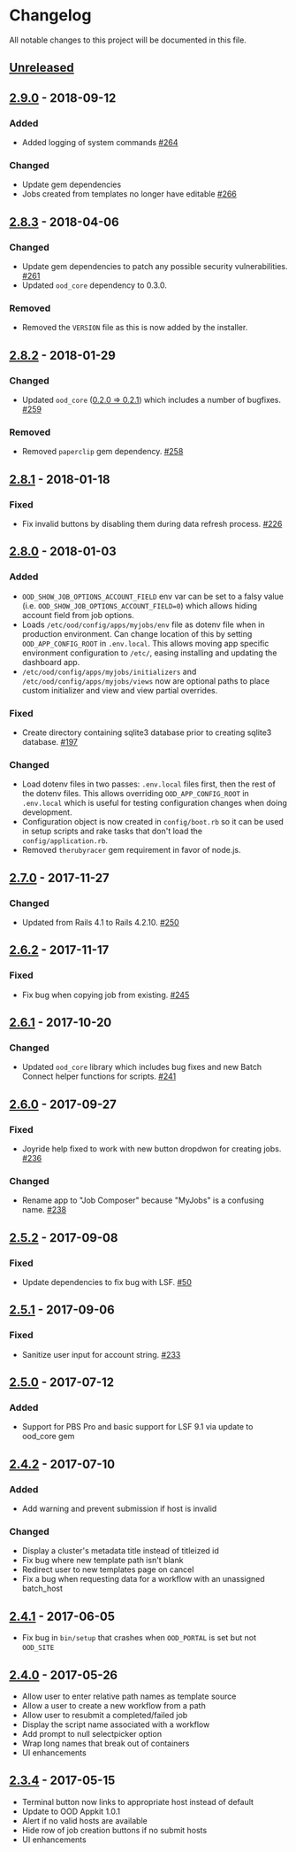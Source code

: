 # Changelog
All notable changes to this project will be documented in this file.

## [Unreleased]

## [2.9.0] - 2018-09-12
### Added
- Added logging of system commands
[#264](https://github.com/OSC/ood-myjobs/issues/264)

### Changed
- Update gem dependencies
- Jobs created from templates no longer have editable
[#266](https://github.com/OSC/ood-myjobs/issues/266)

## [2.8.3] - 2018-04-06
### Changed
- Update gem dependencies to patch any possible security vulnerabilities.
  [#261](https://github.com/OSC/ood-myjobs/issues/261)
- Updated `ood_core` dependency to 0.3.0.

### Removed
- Removed the `VERSION` file as this is now added by the installer.

## [2.8.2] - 2018-01-29
### Changed
- Updated `ood_core`
  ([0.2.0 => 0.2.1](https://github.com/OSC/ood_core/blob/master/CHANGELOG.md))
  which includes a number of bugfixes.
  [#259](https://github.com/OSC/ood-myjobs/issues/259)

### Removed
- Removed `paperclip` gem dependency.
  [#258](https://github.com/OSC/ood-myjobs/issues/258)

## [2.8.1] - 2018-01-18
### Fixed
- Fix invalid buttons by disabling them during data refresh process.
  [#226](https://github.com/OSC/ood-myjobs/issues/226)

## [2.8.0] - 2018-01-03
### Added
- `OOD_SHOW_JOB_OPTIONS_ACCOUNT_FIELD` env var can be set to a falsy value
  (i.e. `OOD_SHOW_JOB_OPTIONS_ACCOUNT_FIELD=0`) which allows hiding account
  field from job options.
- Loads `/etc/ood/config/apps/myjobs/env` file as dotenv file when in
  production environment. Can change location of this by setting
  `OOD_APP_CONFIG_ROOT` in `.env.local`. This allows moving app specific
  environment configuration to `/etc/`, easing installing and updating the
  dashboard app.
- `/etc/ood/config/apps/myjobs/initializers` and
  `/etc/ood/config/apps/myjobs/views` now are optional paths to place custom
  initializer and view and view partial overrides.

### Fixed
- Create directory containing sqlite3 database prior to creating sqlite3
  database. [#197](https://github.com/OSC/ood-myjobs/issues/197)

### Changed
- Load dotenv files in two passes: `.env.local` files first, then the rest of
  the dotenv files. This allows overriding `OOD_APP_CONFIG_ROOT` in
  `.env.local` which is useful for testing configuration changes when doing
  development.
- Configuration object is now created in `config/boot.rb` so it can be used in
  setup scripts and rake tasks that don't load the `config/application.rb`.
- Removed `therubyracer` gem requirement in favor of node.js.

## [2.7.0] - 2017-11-27
### Changed
- Updated from Rails 4.1 to Rails 4.2.10.
  [#250](https://github.com/OSC/ood-myjobs/issues/250)

## [2.6.2] - 2017-11-17
### Fixed
- Fix bug when copying job from existing.
  [#245](https://github.com/OSC/ood-myjobs/issues/245)

## [2.6.1] - 2017-10-20
### Changed
- Updated `ood_core` library which includes bug fixes and new Batch Connect
  helper functions for scripts.
  [#241](https://github.com/OSC/ood-myjobs/pull/241)

## [2.6.0] - 2017-09-27
### Fixed
- Joyride help fixed to work with new button dropdwon for creating jobs.
  [#236](https://github.com/OSC/ood-myjobs/issues/236)

### Changed
- Rename app to "Job Composer" because "MyJobs" is a confusing name.
  [#238](https://github.com/OSC/ood-myjobs/issues/238)

## [2.5.2] - 2017-09-08
### Fixed
- Update dependencies to fix bug with LSF.
  [#50](https://github.com/OSC/ood_core/pull/50)

## [2.5.1] - 2017-09-06
### Fixed
- Sanitize user input for account string.
  [#233](https://github.com/OSC/ood-myjobs/issues/233)

## [2.5.0] - 2017-07-12
### Added
- Support for PBS Pro and basic support for LSF 9.1 via update to ood_core gem

## [2.4.2] - 2017-07-10
### Added
- Add warning and prevent submission if host is invalid

### Changed
- Display a cluster's metadata title instead of titleized id
- Fix bug where new template path isn't blank
- Redirect user to new templates page on cancel
- Fix a bug when requesting data for a workflow with an unassigned batch_host

## [2.4.1] - 2017-06-05
- Fix bug in `bin/setup` that crashes when `OOD_PORTAL` is set but not
  `OOD_SITE`

## [2.4.0] - 2017-05-26
- Allow user to enter relative path names as template source
- Allow a user to create a new workflow from a path
- Allow user to resubmit a completed/failed job
- Display the script name associated with a workflow
- Add prompt to null selectpicker option
- Wrap long names that break out of containers
- UI enhancements

## [2.3.4] - 2017-05-15
- Terminal button now links to appropriate host instead of default
- Update to OOD Appkit 1.0.1
- Alert if no valid hosts are available
- Hide row of job creation buttons if no submit hosts
- UI enhancements


[Unreleased]: https://github.com/OSC/ood-myjobs/compare/v2.9.0...HEAD
[2.9.0]: https://github.com/OSC/ood-myjobs/compare/v2.8.3...v2.9.0
[2.8.3]: https://github.com/OSC/ood-myjobs/compare/v2.8.2...v2.8.3
[2.8.2]: https://github.com/OSC/ood-myjobs/compare/v2.8.1...v2.8.2
[2.8.1]: https://github.com/OSC/ood-myjobs/compare/v2.8.0...v2.8.1
[2.8.0]: https://github.com/OSC/ood-myjobs/compare/v2.7.0...v2.8.0
[2.7.0]: https://github.com/OSC/ood-myjobs/compare/v2.6.2...v2.7.0
[2.6.2]: https://github.com/OSC/ood-myjobs/compare/v2.6.1...v2.6.2
[2.6.1]: https://github.com/OSC/ood-myjobs/compare/v2.6.0...v2.6.1
[2.6.0]: https://github.com/OSC/ood-myjobs/compare/v2.5.2...v2.6.0
[2.5.2]: https://github.com/OSC/ood-myjobs/compare/v2.5.1...v2.5.2
[2.5.1]: https://github.com/OSC/ood-myjobs/compare/v2.5.0...v2.5.1
[2.5.0]: https://github.com/OSC/ood-myjobs/compare/v2.4.2...v2.5.0
[2.4.2]: https://github.com/OSC/ood-myjobs/compare/v2.4.1...v2.4.2
[2.4.1]: https://github.com/OSC/ood-myjobs/compare/v2.4.0...v2.4.1
[2.4.0]: https://github.com/OSC/ood-myjobs/compare/v2.3.4...v2.4.0
[2.3.4]: https://github.com/OSC/ood-myjobs/compare/v1.0.0...v2.3.4
